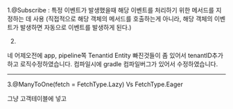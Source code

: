 
1.@Subscribe : 특정 이벤트가 발생했을때 해당 이벤트를 처리하기 위한 메서드를 지정하는 데 사용
(직접적으로 해당 객체의 메서드를 호출하는게 아니라, 해당 객체의 이벤트가 발생하면 자동으로 이벤트를 발생하게 된다.)

2.


네 어제오전에 app, pipeline쪽 Tenantid Entity 빠진것들이 좀 있어서 tenantID추가하고  로직수정하였습니다.
컴파일시에 gradle 컴파일버그가 있어서 수정하였습니다.


---

3.@ManyToOne(fetch = FetchType.Lazy) Vs FetchType.Eager 

그냥 고객테이블에 넣고



